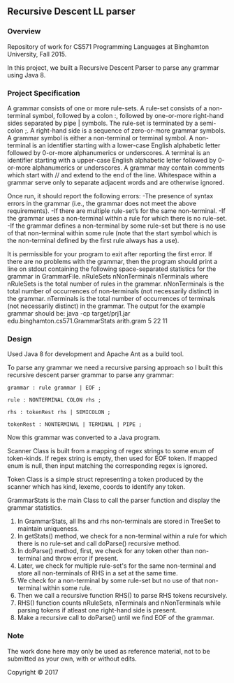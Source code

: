 ## Recursive Descent LL parser

### Overview

Repository of work for CS571 Programming Languages at Binghamton University, Fall 2015.

In this project, we built a Recursive Descent Parser to parse any grammar using Java 8.


### Project Specification

A grammar consists of one or more rule-sets. A rule-set consists of a non-terminal symbol, followed by a colon :, followed by one-or-more right-hand sides separated by pipe | symbols. The rule-set is terminated by a semi-colon ;. A right-hand side is a sequence of zero-or-more grammar symbols. A grammar symbol is either a non-terminal or terminal symbol. A non-terminal is an identifier starting with a lower-case English alphabetic letter followed by 0-or-more alphanumerics or underscores. A terminal is an identifier starting with a upper-case English alphabetic letter followed by 0-or-more alphanumerics or underscores.
A grammar may contain comments which start with // and extend to the end of the line. Whitespace within a grammar serve only to separate adjacent words and are otherwise ignored.

Once run, it should report the following errors:
-The presence of syntax errors in the grammar (i.e., the grammar does not meet the above requirements).
-If there are multiple rule-set’s for the same non-terminal.
-If the grammar uses a non-terminal within a rule for which there is no rule-set.
-If the grammar defines a non-terminal by some rule-set but there is no use of that non-terminal within some rule (note that the start symbol which is the non-terminal defined by the first rule always has a use).

It is permissible for your program to exit after reporting the first error.
If there are no problems with the grammar, then the program should print a line on stdout containing the following space-separated statistics for the grammar in GrammarFile. nRuleSets nNonTerminals nTerminals
where
nRuleSets
is the total number of rules in the grammar.
nNonTerminals
is the total number of occurrences of non-terminals (not necessarily distinct) in the grammar.
nTerminals
is the total number of occurrences of terminals (not necessarily distinct) in the grammar. The output for the example grammar should be:
java -cp target/prj1.jar edu.binghamton.cs571.GrammarStats arith.gram
5 22 11

### Design

Used Java 8 for development and Apache Ant as a build tool.

To parse any grammar we need a recursive parsing approach so I built this recursive descent parser grammar to parse any grammar:

```
grammar : rule grammar | EOF ;

rule : NONTERMINAL COLON rhs ;

rhs : tokenRest rhs | SEMICOLON ;

tokenRest : NONTERMINAL | TERMINAL | PIPE ;

```

Now this grammar was converted to a Java program.

Scanner Class is built from a mapping of regex strings to some enum of token-kinds. If regex string is empty, then used for EOF token. If mapped enum is null, then input matching the corresponding regex is ignored.

Token Class is a simple struct representing a token produced by the scanner which has kind, lexeme, coords to identify any token.

GrammarStats is the main Class to call the parser function and display the grammar statistics.

1. In GrammarStats, all lhs and rhs non-terminals are stored in TreeSet to maintain uniqueness.
2. In getStats() method, we check for a non-terminal within a rule for which there is no rule-set and call doParse() recursive method.
3. In doParse() method, first, we check for any token other than non-terminal and throw error if present.
4. Later, we check for multiple rule-set's for the same non-terminal and store all non-terminals of RHS in a set at the same time.
5. We check for a non-terminal by some rule-set but no use of that non-terminal within some rule.
6. Then we call a recursive function RHS() to parse RHS tokens recursively.
7. RHS() function counts nRuleSets, nTerminals and nNonTerminals while parsing tokens if atleast one right-hand side is present.
7. Make a recursive call to doParse() until we find EOF of the grammar.

### Note

The work done here may only be used as reference material, not to be submitted as your own, with or without edits.

Copyright © 2017

